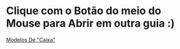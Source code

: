 <h1>Clique com o Botão do meio do Mouse para Abrir em outra guia :)</h1>
<a href="https://developer.mozilla.org/pt-BR/docs/Web/HTML/Element">Modelos De "Caixa"</a> 
